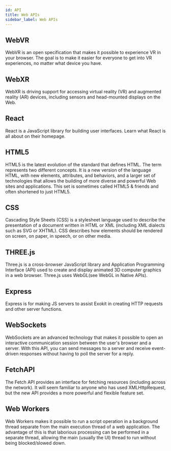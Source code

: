 ```yaml
---
id: API
title: Web APIs
sidebar_label: Web APIs
---
```


## WebVR

WebVR is an open specification that makes it possible to experience VR in your browser. The goal is to make it easier for everyone to get into VR experiences, no matter what device you have.

## WebXR

WebXR is driving support for accessing virtual reality (VR) and augmented reality (AR) devices, including sensors and head-mounted displays on the Web.

## React

React is a JavaScript library for building user interfaces. Learn what React is all about on their homepage.

## HTML5

HTML5 is the latest evolution of the standard that defines HTML. The term represents two different concepts. It is a new version of the language HTML, with new elements, attributes, and behaviors, and a larger set of technologies that allows the building of more diverse and powerful Web sites and applications. This set is sometimes called HTML5 & friends and often shortened to just HTML5.

## CSS
Cascading Style Sheets (CSS) is a stylesheet language used to describe the presentation of a document written in HTML or XML (including XML dialects such as SVG or XHTML). CSS describes how elements should be rendered on screen, on paper, in speech, or on other media.

## THREE.js

Three.js is a cross-browser JavaScript library and Application Programming Interface (API) used to create and display animated 3D computer graphics in a web browser. Three.js uses WebGL(see WebGL in Native APIs).

## Express
Express is for making JS servers to assist Exokit in creating HTTP requests and other server functions.

## WebSockets
WebSockets are an advanced technology that makes it possible to open an interactive communication session between the user's browser and a server. With this API, you can send messages to a server and receive event-driven responses without having to poll the server for a reply.

## FetchAPI

The Fetch API provides an interface for fetching resources (including across the network). It will seem familiar to anyone who has used XMLHttpRequest, but the new API provides a more powerful and flexible feature set.

## Web Workers
Web Workers makes it possible to run a script operation in a background thread separate from the main execution thread of a web application. The advantage of this is that laborious processing can be performed in a separate thread, allowing the main (usually the UI) thread to run without being blocked/slowed down.




